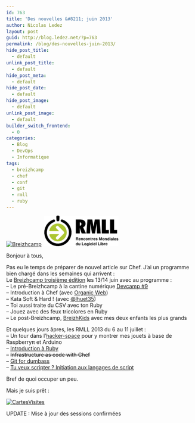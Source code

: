```yaml
---
id: 763
title: 'Des nouvelles &#8211; juin 2013'
author: Nicolas Ledez
layout: post
guid: http://blog.ledez.net/?p=763
permalink: /blog/des-nouvelles-juin-2013/
hide_post_title:
  - default
unlink_post_title:
  - default
hide_post_meta:
  - default
hide_post_date:
  - default
hide_post_image:
  - default
unlink_post_image:
  - default
builder_switch_frontend:
  - 0
categories:
  - Blog
  - DevOps
  - Informatique
tags:
  - breizhcamp
  - chef
  - conf
  - git
  - rmll
  - ruby
---
```

[<img class="alignnone  wp-image-771" alt="Breizhcamp" src="http://blog.ledez.net/wp-content/uploads/2013/06/Breizhcamp.png" width="354" height="82" srcset="http://blog.ledez.net/wp-content/uploads/2013/06/Breizhcamp-300x69.png 300w, http://blog.ledez.net/wp-content/uploads/2013/06/Breizhcamp.png 744w" sizes="(max-width: 354px) 100vw, 354px" />][1]  [<img class="alignnone  wp-image-767" alt="RMLL 2013" src="/images/2013/06/rmll-2013.png" width="199" height="82" />][2]

Bonjour à tous,

Pas eu le temps de préparer de nouvel article sur Chef. J&rsquo;ai un programme bien chargé dans les semaines qui arrivent :  
Le [Breizhcamp troisième édition][3] les 13/14 juin avec au programme :  
&#8211; Le pré-Breizhcamp à la cantine numérique [Devcamp #9][4]  
&#8211; Introduction à Chef (avec [Organic Web][5])  
&#8211; Kata Soft & Hard ! (avec [@lhuet35][6])  
&#8211; Toi aussi traite du CSV avec ton Ruby  
&#8211; Jouez avec des feux tricolores en Ruby  
&#8211; Le post-Breizhcamp, [BreizhKids][7] avec mes deux enfants les plus grands

Et quelques jours âpres, les RMLL 2013 du 6 au 11 juillet :  
&#8211; Un tour dans l&rsquo;[hacker-space][8] pour y montrer mes jouets à base de Raspberryπ et Arduino  
&#8211; [Introduction à Ruby][9]  
&#8211; <del datetime="2013-07-07T16:31:42+00:00">Infrastructure as code with Chef</del>  
&#8211; [Git for dumbass][10]  
&#8211; [Tu veux scripter ? Initiation aux langages de script][11]

Bref de quoi occuper un peu.

Mais je suis prêt :

[<img class="alignnone size-large wp-image-781" alt="CartesVisites" src="/images/2013/06/CartesVisites-1024x768.jpg" width="620" height="465" srcset="http://blog.ledez.net/wp-content/uploads/2013/06/CartesVisites-300x225.jpg 300w, http://blog.ledez.net/wp-content/uploads/2013/06/CartesVisites-1024x768.jpg 1024w" sizes="(max-width: 620px) 100vw, 620px" />][12]

UPDATE : Mise à jour des sessions confirmées

 [1]: http://blog.ledez.net/wp-content/uploads/2013/06/Breizhcamp.png
 [2]: 2013/06/rmll-2013.png
 [3]: http://www.breizhcamp.org/ "Breizhcamp"
 [4]: http://www.lacantine-rennes.net/2013/06/devcamp-9-etat-de-lart-du-developpement/
 [5]: http://www.organicweb.fr/ "Organic Web"
 [6]: https://twitter.com/lhuet35 "@lhuet35"
 [7]: http://www.breizhcamp.org/kids/ "BreizhKids"
 [8]: http://schedule2013.rmll.info/programme/technical/materiel-libre/article/hackerspace?lang=fr "Hackerspace"
 [9]: http://schedule2013.rmll.info/programme/technical/developpement-logiciel/article/introduction-a-ruby?lang=fr "Introduction à Ruby"
 [10]: http://schedule2013.rmll.info/programme/technical/developpement-logiciel/article/git-for-dumbass?lang=fr "Git for dumbass"
 [11]: http://schedule2013.rmll.info/programme/session-speciale-grand-public/article/tu-veux-scripter?lang=fr "Tu veux scripter ? Initiation aux langages de script"
 [12]: http://blog.ledez.net/wp-content/uploads/2013/06/CartesVisites.jpg
